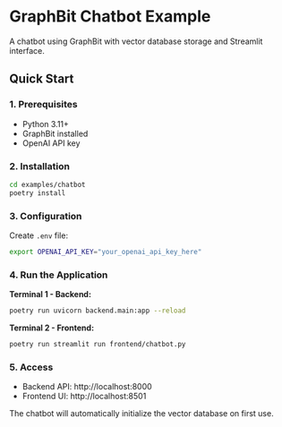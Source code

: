 # GraphBit Chatbot Example

A chatbot using GraphBit with vector database storage and Streamlit interface.

## Quick Start

### 1. Prerequisites
- Python 3.11+
- GraphBit installed
- OpenAI API key

### 2. Installation

```bash
cd examples/chatbot
poetry install
```

### 3. Configuration

Create `.env` file:
```bash
export OPENAI_API_KEY="your_openai_api_key_here"
```

### 4. Run the Application

**Terminal 1 - Backend:**
```bash
poetry run uvicorn backend.main:app --reload
```

**Terminal 2 - Frontend:**
```bash
poetry run streamlit run frontend/chatbot.py
```

### 5. Access

- Backend API: http://localhost:8000
- Frontend UI: http://localhost:8501

The chatbot will automatically initialize the vector database on first use.
